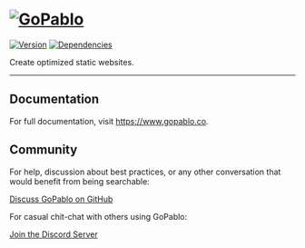 # [![GoPablo](https://gopablo.s3-eu-west-1.amazonaws.com/img/gopablo-repository-logo.svg#1)](https://www.gopablo.co/)

[![Version](https://img.shields.io/github/package-json/v/luangjokaj/gopablo)](https://www.gopablo.co/) [![Dependencies](https://img.shields.io/david/luangjokaj/gopablo)](https://www.gopablo.co/)

Create optimized static websites.

---

## Documentation

For full documentation, visit https://www.gopablo.co.

## Community

For help, discussion about best practices, or any other conversation that would benefit from being searchable:

[Discuss GoPablo on GitHub](https://github.com/luangjokaj/gopablo/discussions)

For casual chit-chat with others using GoPablo:

[Join the Discord Server](https://discord.com/invite/uQFdMddMZw)
